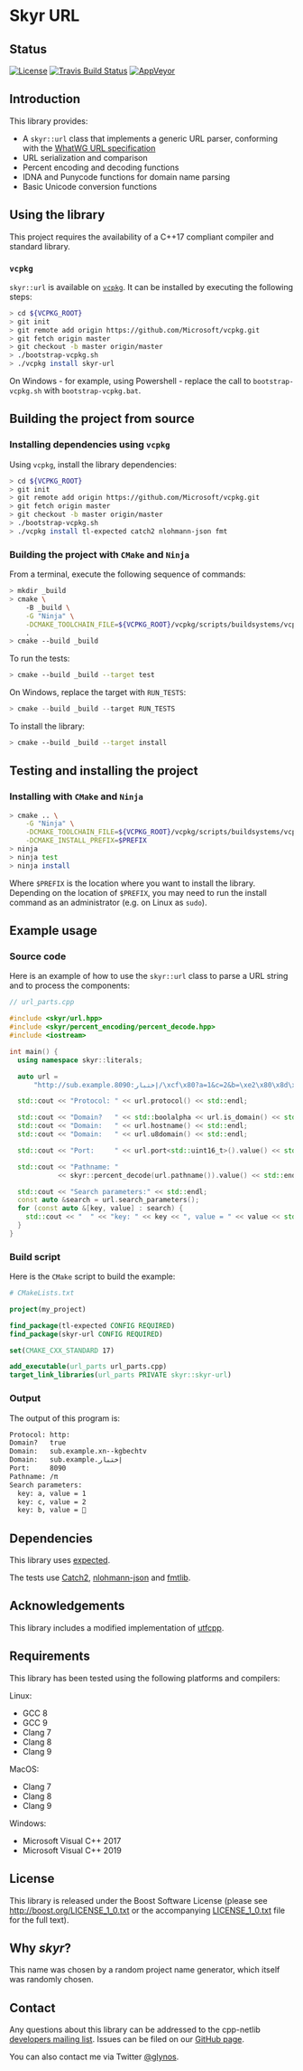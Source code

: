 # Skyr URL

## Status

[![License](
    https://img.shields.io/badge/license-boost-blue.svg "License")](
    https://github.com/cpp-netlib/url/blob/master/LICENSE_1_0.txt)
[![Travis Build Status](
    https://travis-ci.org/cpp-netlib/url.svg?branch=master "Build Status")](
    https://travis-ci.org/cpp-netlib/url)
[![AppVeyor](https://ci.appveyor.com/api/projects/status/1iblsi5apka29dmg?svg=true)](
    https://ci.appveyor.com/project/glynos/url-3aeqd)

## Introduction

This library provides:

* A ``skyr::url`` class that implements a generic URL parser,
  conforming with the [WhatWG URL specification](https://url.spec.whatwg.org/#url-class)
* URL serialization and comparison
* Percent encoding and decoding functions
* IDNA and Punycode functions for domain name parsing
* Basic Unicode conversion functions

## Using the library

This project requires the availability of a C++17 compliant compiler
and standard library.

### ``vcpkg``

``skyr::url`` is available on [``vcpkg``](https://github.com/microsoft/vcpkg).
It can be installed by executing the following steps:

```bash
> cd ${VCPKG_ROOT}
> git init
> git remote add origin https://github.com/Microsoft/vcpkg.git
> git fetch origin master
> git checkout -b master origin/master
> ./bootstrap-vcpkg.sh
> ./vcpkg install skyr-url
```

On Windows - for example, using Powershell - replace the
call to ``bootstrap-vcpkg.sh`` with ``bootstrap-vcpkg.bat``.

## Building the project from source

### Installing dependencies using `vcpkg`

Using `vcpkg`, install the library dependencies:

```bash
> cd ${VCPKG_ROOT}
> git init
> git remote add origin https://github.com/Microsoft/vcpkg.git
> git fetch origin master
> git checkout -b master origin/master
> ./bootstrap-vcpkg.sh
> ./vcpkg install tl-expected catch2 nlohmann-json fmt
```

### Building the project with `CMake` and `Ninja`

From a terminal, execute the following sequence of commands:

```bash
> mkdir _build
> cmake \
    -B _build \
    -G "Ninja" \
    -DCMAKE_TOOLCHAIN_FILE=${VCPKG_ROOT}/vcpkg/scripts/buildsystems/vcpkg.cmake \
    .
> cmake --build _build
```

To run the tests:

```bash
> cmake --build _build --target test
```

On Windows, replace the target with ``RUN_TESTS``:

```powershell
> cmake --build _build --target RUN_TESTS
```

To install the library:

```bash
> cmake --build _build --target install
```

## Testing and installing the project

### Installing with `CMake` and `Ninja`

```bash
> cmake .. \
    -G "Ninja" \
    -DCMAKE_TOOLCHAIN_FILE=${VCPKG_ROOT}/vcpkg/scripts/buildsystems/vcpkg.cmake \
    -DCMAKE_INSTALL_PREFIX=$PREFIX
> ninja
> ninja test
> ninja install
```

Where `$PREFIX` is the location where you want to install the
library. Depending on the location of `$PREFIX`, you may need to run
the install command as an administrator (e.g. on Linux as `sudo`).


## Example usage

### Source code

Here is an example of how to use the ``skyr::url`` class to parse a
URL string and to process the components:

```c++
// url_parts.cpp

#include <skyr/url.hpp>
#include <skyr/percent_encoding/percent_decode.hpp>
#include <iostream>

int main() {
  using namespace skyr::literals;

  auto url =
      "http://sub.example.إختبار:8090/\xcf\x80?a=1&c=2&b=\xe2\x80\x8d\xf0\x9f\x8c\x88"_url;

  std::cout << "Protocol: " << url.protocol() << std::endl;

  std::cout << "Domain?   " << std::boolalpha << url.is_domain() << std::endl;
  std::cout << "Domain:   " << url.hostname() << std::endl;
  std::cout << "Domain:   " << url.u8domain() << std::endl;

  std::cout << "Port:     " << url.port<std::uint16_t>().value() << std::endl;

  std::cout << "Pathname: "
            << skyr::percent_decode(url.pathname()).value() << std::endl;

  std::cout << "Search parameters:" << std::endl;
  const auto &search = url.search_parameters();
  for (const auto &[key, value] : search) {
    std::cout << "  " << "key: " << key << ", value = " << value << std::endl;
  }
}
```

### Build script

Here is the ``CMake`` script to build the example:

```cmake
# CMakeLists.txt

project(my_project)

find_package(tl-expected CONFIG REQUIRED)
find_package(skyr-url CONFIG REQUIRED)

set(CMAKE_CXX_STANDARD 17)

add_executable(url_parts url_parts.cpp)
target_link_libraries(url_parts PRIVATE skyr::skyr-url)
```

### Output

The output of this program is:

```bash
Protocol: http:
Domain?   true
Domain:   sub.example.xn--kgbechtv
Domain:   sub.example.إختبار
Port:     8090
Pathname: /π
Search parameters:
  key: a, value = 1
  key: c, value = 2
  key: b, value = ‍🌈
```

## Dependencies

This library uses [expected](https://github.com/TartanLlama/expected).

The tests use [Catch2](https://github.com/catchorg/catch2),
[nlohmann-json](https://github.com/nlohmann/json) and
[fmtlib](https://github.com/fmtlib/fmt).

## Acknowledgements

This library includes a modified implementation of [utfcpp](https://github.com/nemtrif/utfcpp).

## Requirements

This library has been tested using the following platforms and
compilers:

Linux:

* GCC 8
* GCC 9
* Clang 7
* Clang 8
* Clang 9

MacOS:

* Clang 7
* Clang 8
* Clang 9

Windows:

* Microsoft Visual C++ 2017
* Microsoft Visual C++ 2019

## License

This library is released under the Boost Software License (please see
http://boost.org/LICENSE_1_0.txt or the accompanying [LICENSE_1_0.txt](LICENSE_1_0.txt)
file for the full text).

## Why *skyr*?

This name was chosen by a random project name generator, which
itself was randomly chosen.

## Contact

Any questions about this library can be addressed to the cpp-netlib
[developers mailing list](cpp-netlib@googlegroups.com). Issues can
be filed on our [GitHub page](http://github.com/cpp-netlib/url/issues).

You can also contact me via Twitter [@glynos](https://twitter.com/glynos).
